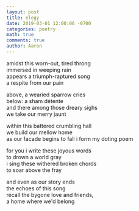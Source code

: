 ```yaml
---
layout: post
title: elegy
date: 2019-03-01 12:00:00 -0700
categories: poetry 
math: true
comments: true
author: Aaron
---
```



amidst this worn-out, tired throng  
immersed in weeping rain  
appears a triumph-raptured song  
a respite from our pain  

above, a wearied sparrow cries  
below: a sham détente  
and there among those dreary sighs  
we take our merry jaunt  

within this battered crumbling hall  
we build our mellow home  
as our facade begins to fall
i form my doting poem  

for you i write these joyous words  
to drown a world gray  
i sing these withered broken chords  
to soar above the fray  

and even as our story ends  
the echoes of this song  
recall the bygone love and friends,  
a home where we'd belong